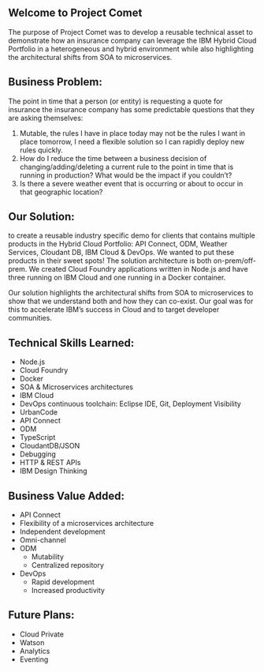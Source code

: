 ## Welcome to Project Comet
The purpose of Project Comet was to develop a reusable technical asset to demonstrate how an insurance company can leverage the IBM Hybrid Cloud Portfolio in a heterogeneous and hybrid environment while also highlighting the architectural shifts from SOA to microservices.

## Business Problem:
The point in time that a person (or entity) is requesting a quote for insurance the insurance company has some predictable questions that they are asking themselves:

1. Mutable, the rules I have in place today may not be the rules I want in place tomorrow, I need a flexible solution so I can rapidly deploy new rules quickly. 
2. How do I reduce the time between a business decision of changing/adding/deleting a current rule to the point in time that is running in production? What would be the impact if you couldn’t?
3. Is there a severe weather event that is occurring or about to occur in that geographic location?

## Our Solution: 
to create a reusable industry specific demo for clients that contains multiple products in the Hybrid Cloud Portfolio: API Connect, ODM, Weather Services, Cloudant DB, IBM Cloud & DevOps.  We wanted to put these products in their sweet spots! The solution architecture is both on-prem/off-prem.  We created Cloud Foundry applications written in Node.js and have three running on IBM Cloud and one running in a Docker container. 

Our solution highlights the architectural shifts from SOA to microservices to show that we understand both and how they can co-exist.  Our goal was for this to accelerate IBM’s success in Cloud and to target developer communities.

## Technical Skills Learned:
-	Node.js
-	Cloud Foundry
-	Docker
-	SOA & Microservices architectures
-	IBM Cloud 
-	DevOps continuous toolchain: Eclipse IDE, Git, Deployment Visibility
-	UrbanCode
-	API Connect
-	ODM
-	TypeScript
-	CloudantDB/JSON
-	Debugging
-	HTTP & REST APIs
-	IBM Design Thinking 

## Business Value Added:
-	API Connect
  - Flexibility of a microservices architecture
  - Independent development
  - Omni-channel
- ODM
  - Mutability
  - Centralized repository
- DevOps
  - Rapid development
  - Increased productivity

## Future Plans:
-	Cloud Private
-	Watson 
-	Analytics
-	Eventing 
